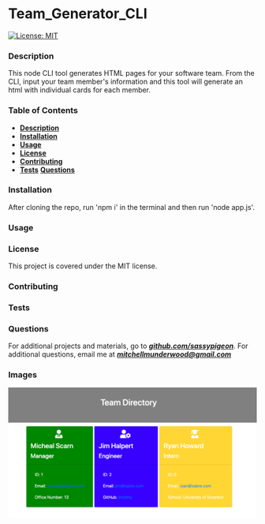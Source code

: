 # Team_Generator_CLI 
[![License: MIT](https://img.shields.io/badge/License-MIT-yellow.svg)](https://opensource.org/licenses/MIT) 
### Description 

This node CLI tool generates HTML pages for your software team. From the CLI, input your team member's information and this tool will generate an html with individual cards for each member.

### Table of Contents 
- [**Description**](#Description) 
- [**Installation**](#Installation) 
- [**Usage**](#Usage) 
- [**License**](#License) 
- [**Contributing**](#Contributing) 
- [**Tests**](#Tests) 
[**Questions**](#Questions)
### Installation 
 After cloning the repo, run 'npm i' in the terminal and then run 'node app.js'. 
### Usage 

### License 
This project is covered under the MIT license. 
### Contributing 

### Tests 

### Questions 

For additional projects and materials, go to ***[github.com/sassypigeon](https://github.com/sassypigeon)***. 
For additional questions, email me at ***mitchellmunderwood@gmail.com*** 

### Images

![app_view](./assets/app_view.png)